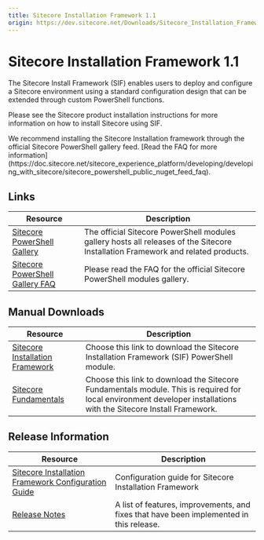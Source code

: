 ```yaml
---
title: Sitecore Installation Framework 1.1
origin: https://dev.sitecore.net/Downloads/Sitecore_Installation_Framework/1x/Sitecore_Installation_Framework_11.aspx
---
```


# Sitecore Installation Framework 1.1

The Sitecore Install Framework (SIF) enables users to deploy and configure a Sitecore environment using a standard configuration design that can be extended through custom PowerShell functions.

Please see the Sitecore product installation instructions for more information on how to install Sitecore using SIF.

  <Alert variant='warning' mb={4}>
    <AlertIcon />
    We recommend installing the Sitecore Installation framework through the official Sitecore PowerShell gallery feed. [Read the FAQ for more information](https://doc.sitecore.net/sitecore_experience_platform/developing/developing_with_sitecore/sitecore_powershell_public_nuget_feed_faq).
  </Alert>
  

## Links

 | Resource | Description |
 | --- | --- |
 | [Sitecore PowerShell Gallery](https://cloudsmith.io/~sitecore/repos/resources/packages/) | The official Sitecore PowerShell modules gallery hosts all releases of the Sitecore Installation Framework and related products. |
 | [Sitecore PowerShell Gallery FAQ](https://doc.sitecore.net/sitecore_experience_platform/developing/developing_with_sitecore/sitecore_powershell_public_nuget_feed_faq) | Please read the FAQ for the official Sitecore PowerShell modules gallery. |

## Manual Downloads

 | Resource | Description |
 | --- | --- |
 | [Sitecore Installation Framework](https://sitecoredev.azureedge.net/~/media/146D964374D746118FD73A7EA70A7FD9.ashx?date=20180104T123320) | Choose this link to download the Sitecore Installation Framework (SIF) PowerShell module. |
 | [Sitecore Fundamentals](https://sitecoredev.azureedge.net/~/media/A00C0FA91D7240BA9B932CD5F2E16069.ashx?date=20180104T123355) | Choose this link to download the Sitecore Fundamentals module. This is required for local environment developer installations with the Sitecore Install Framework. |

## Release Information

 | Resource | Description |
 | --- | --- |
 | [Sitecore Installation Framework Configuration Guide](https://sitecoredev.azureedge.net/~/media/CD345E7A733A432D978473EE37E9A262.ashx?date=20180108T081058) | Configuration guide for Sitecore Installation Framework |
 | [Release Notes](https://dev.sitecore.net:443/downloads/Sitecore%20Installation%20Framework/1x/Sitecore%20Installation%20Framework%2011/Release%20Notes) | A list of features, improvements, and fixes that have been implemented in this release. |